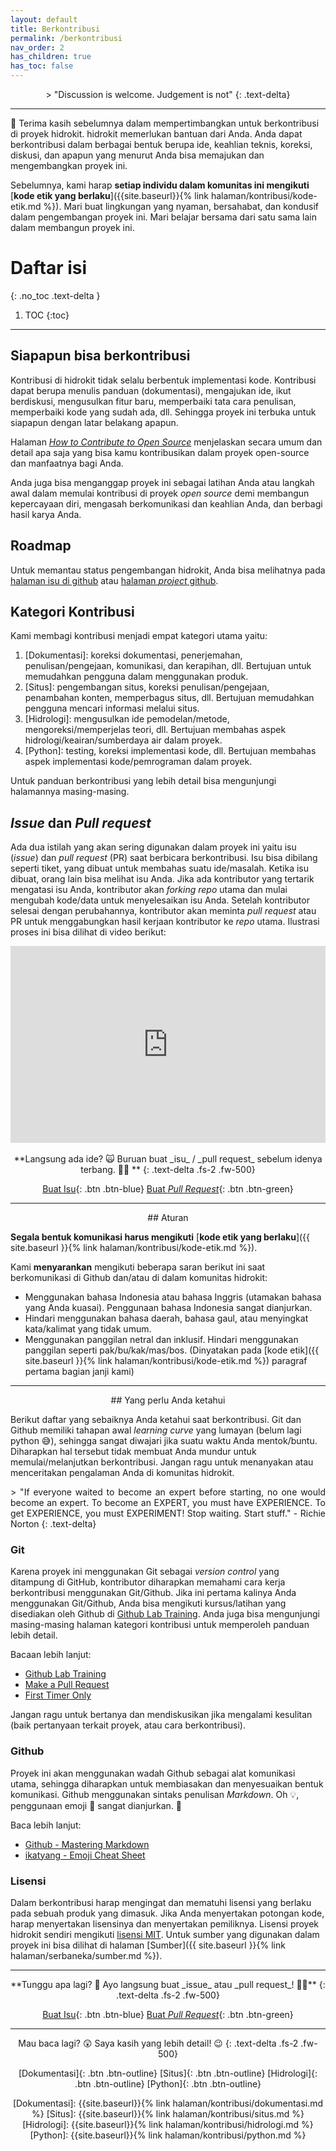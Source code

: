 ```yaml
---
layout: default
title: Berkontribusi
permalink: /berkontribusi
nav_order: 2
has_children: true
has_toc: false
---
```


<div align="center" markdown="1">
> "Discussion is welcome. Judgement is not"
{: .text-delta}
</div>

---
👋 Terima kasih sebelumnya dalam mempertimbangkan untuk berkontribusi di proyek hidrokit. hidrokit memerlukan bantuan dari Anda. Anda dapat berkontribusi dalam berbagai bentuk berupa ide, keahlian teknis, koreksi, diskusi, dan apapun yang menurut Anda bisa memajukan dan mengembangkan proyek ini.

Sebelumnya, kami harap **setiap individu dalam komunitas ini mengikuti** [**kode etik yang berlaku**]({{site.baseurl}}{% link halaman/kontribusi/kode-etik.md %}). Mari buat lingkungan yang nyaman, bersahabat, dan kondusif dalam pengembangan proyek ini. Mari belajar bersama dari satu sama lain dalam membangun proyek ini. 

# Daftar isi
{: .no_toc .text-delta }

1. TOC
{:toc}

---
## Siapapun bisa berkontribusi

Kontribusi di hidrokit tidak selalu berbentuk implementasi kode. Kontribusi dapat berupa menulis panduan (dokumentasi), mengajukan ide, ikut berdiskusi, mengusulkan fitur baru, memperbaiki tata cara penulisan, memperbaiki kode yang sudah ada, dll. Sehingga proyek ini terbuka untuk siapapun dengan latar belakang apapun.

Halaman [*How to Contribute to Open Source*](https://opensource.guide/how-to-contribute) menjelaskan secara umum dan detail apa saja yang bisa kamu kontribusikan dalam proyek open-source dan manfaatnya bagi Anda. 

Anda juga bisa menganggap proyek ini sebagai latihan Anda atau langkah awal dalam memulai kontribusi di proyek *open source* demi membangun kepercayaan diri, mengasah berkomunikasi dan keahlian Anda, dan berbagi hasil karya Anda.

## Roadmap

Untuk memantau status pengembangan hidrokit, Anda bisa melihatnya pada [halaman isu di github](https://github.com/taruma/hidrokit/issues) atau [halaman _project_ github](https://github.com/taruma/hidrokit/projects).

## Kategori Kontribusi

Kami membagi kontribusi menjadi empat kategori utama yaitu:
1. [Dokumentasi]\: koreksi dokumentasi, penerjemahan, penulisan/pengejaan, komunikasi, dan kerapihan, dll. Bertujuan untuk memudahkan pengguna dalam menggunakan produk.
2. [Situs]\: pengembangan situs, koreksi penulisan/pengejaan, penambahan konten, memperbagus situs, dll. Bertujuan memudahkan pengguna mencari informasi melalui situs.
3. [Hidrologi]\: mengusulkan ide pemodelan/metode, mengoreksi/memperjelas teori, dll. Bertujuan membahas aspek hidrologi/keairan/sumberdaya air dalam proyek. 
4. [Python]\: testing, koreksi implementasi kode, dll. Bertujuan membahas aspek implementasi kode/pemrograman dalam proyek. 

Untuk panduan berkontribusi yang lebih detail bisa mengunjungi halamannya masing-masing. 

## _Issue_ dan _Pull request_

Ada dua istilah yang akan sering digunakan dalam proyek ini yaitu isu (_issue_) dan _pull request_ (PR) saat berbicara berkontribusi. Isu bisa dibilang seperti tiket, yang dibuat untuk membahas suatu ide/masalah. Ketika isu dibuat, orang lain bisa melihat isu Anda. Jika ada kontributor yang tertarik mengatasi isu Anda, kontributor akan _forking_ _repo_ utama dan mulai mengubah kode/data untuk menyelesaikan isu Anda. Setelah kontributor selesai dengan perubahannya, kontributor akan meminta _pull request_ atau PR untuk menggabungkan hasil kerjaan kontributor ke _repo_ utama. Ilustrasi proses ini bisa dilihat di video berikut:

<div align="center">
<iframe width="100%" height="315" src="https://www.youtube.com/embed/w3jLJU7DT5E" frameborder="0" allow="accelerometer; autoplay; encrypted-media; gyroscope; picture-in-picture" allowfullscreen></iframe>
</div><br>

<div align="center" markdown="1">
**Langsung ada ide? 🙀 Buruan buat _isu_ / _pull request_ sebelum idenya terbang. 💸💸 ️**
{: .text-delta .fs-2 .fw-500}

[Buat Isu](https://github.com/taruma/hidrokit/issues/new/choose){: .btn .btn-blue}
[Buat _Pull Request_](https://github.com/taruma/hidrokit/compare){: .btn .btn-green}

</div>

---
<div align="center" markdown="1">
## Aturan
</div>

**Segala bentuk komunikasi harus mengikuti** [**kode etik yang berlaku**]({{ site.baseurl }}{% link halaman/kontribusi/kode-etik.md %}).

Kami **menyarankan** mengikuti beberapa saran berikut ini saat berkomunikasi di Github dan/atau di dalam komunitas hidrokit:
- Menggunakan bahasa Indonesia atau bahasa Inggris (utamakan bahasa yang Anda kuasai). Penggunaan bahasa Indonesia sangat dianjurkan.
- Hindari menggunakan bahasa daerah, bahasa gaul, atau menyingkat kata/kalimat yang tidak umum.
- Menggunakan panggilan netral dan inklusif. Hindari menggunakan panggilan seperti pak/bu/kak/mas/bos. (Dinyatakan pada [kode etik]({{ site.baseurl }}{% link halaman/kontribusi/kode-etik.md %}) paragraf pertama bagian janji kami)

---
<div align="center" markdown="1">
## Yang perlu Anda ketahui
</div>

Berikut daftar yang sebaiknya Anda ketahui saat berkontribusi. Git dan Github memiliki tahapan awal *learning curve* yang lumayan (belum lagi python 😅), sehingga sangat diwajari jika suatu waktu Anda mentok/buntu. Diharapkan hal tersebut tidak membuat Anda mundur untuk memulai/melanjutkan berkontribusi. Jangan ragu untuk menanyakan atau menceritakan pengalaman Anda di komunitas hidrokit.

<div align="justify" markdown="1">
> "If everyone waited to become an expert before starting, no one would become an expert. To become an EXPERT, you must have EXPERIENCE. To get EXPERIENCE, you must EXPERIMENT! Stop waiting. Start stuff." - Richie Norton
{: .text-delta}
</div>

### Git

Karena proyek ini menggunakan Git sebagai *version control* yang ditampung di GitHub, kontributor diharapkan memahami cara kerja berkontribusi menggunakan Git/Github. Jika ini pertama kalinya Anda menggunakan Git/Github, Anda bisa mengikuti kursus/latihan yang disediakan oleh Github di [Github Lab Training](https://lab.github.com/courses). Anda juga bisa mengunjungi masing-masing halaman kategori kontribusi untuk memperoleh panduan lebih detail. 

Bacaan lebih lanjut:
- [Github Lab Training](https://lab.github.com/courses)
- [Make a Pull Request](http://makeapullrequest.com/)
- [First Timer Only](http://www.firsttimersonly.com/)

Jangan ragu untuk bertanya dan mendiskusikan jika mengalami kesulitan (baik pertanyaan terkait proyek, atau cara berkontribusi). 

### Github

Proyek ini akan menggunakan wadah Github sebagai alat komunikasi utama, sehingga diharapkan untuk membiasakan dan menyesuaikan bentuk komunikasi. Github menggunakan sintaks penulisan _Markdown_. Oh 💡, penggunaan emoji 🙌 sangat dianjurkan. 🎉

Baca lebih lanjut:
- [Github - Mastering Markdown](https://guides.github.com/features/mastering-markdown/)
- [ikatyang - Emoji Cheat Sheet](https://github.com/ikatyang/emoji-cheat-sheet/blob/master/README.md)

### Lisensi

Dalam berkontribusi harap mengingat dan mematuhi lisensi yang berlaku pada sebuah produk yang dimasuk. Jika Anda menyertakan potongan kode, harap menyertakan lisensinya dan menyertakan pemiliknya. Lisensi proyek hidrokit sendiri mengikuti [lisensi MIT](https://choosealicense.com/licenses/mit/). Untuk sumber yang digunakan dalam proyek ini bisa dilihat di halaman [Sumber]({{ site.baseurl }}{% link halaman/serbaneka/sumber.md %}).

---

<div align="center" markdown="1">
**Tunggu apa lagi? 🤔 Ayo langsung buat _issue_ atau _pull request_! 🏃‍♂️**
{: .text-delta .fs-2 .fw-500}

[Buat Isu](https://github.com/taruma/hidrokit/issues/new/choose){: .btn .btn-blue}
[Buat _Pull Request_](https://github.com/taruma/hidrokit/compare){: .btn .btn-green}

</div>

---

<div align="center" markdown="1">
Mau baca lagi? 😲 Saya kasih yang lebih detail! 😉
{: .text-delta .fs-2 .fw-500}

[Dokumentasi]{: .btn .btn-outline}
[Situs]{: .btn .btn-outline}
[Hidrologi]{: .btn .btn-outline}
[Python]{: .btn .btn-outline}

<!-- LINK -->
[Dokumentasi]:  {{site.baseurl}}{% link halaman/kontribusi/dokumentasi.md %}
[Situs]:        {{site.baseurl}}{% link halaman/kontribusi/situs.md %}
[Hidrologi]:    {{site.baseurl}}{% link halaman/kontribusi/hidrologi.md %}
[Python]:       {{site.baseurl}}{% link halaman/kontribusi/python.md %}

</div>
